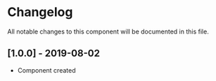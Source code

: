 # Changelog
All notable changes to this component will be documented in this file.

## [1.0.0] - 2019-08-02
- Component created
